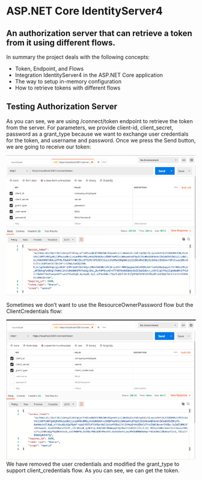 # ASP.NET Core IdentityServer4
 
## An authorization server that can retrieve a token from it using different flows.

In summary the project deals with the following concepts:
* Token, Endpoint, and Flows
* Integration IdentityServer4 in the ASP.NET Core application
* The way to setup in-memory configuration
* How to retrieve tokens with different flows

## Testing Authorization Server

As you can see, we are using /connect/token endpoint to retrieve the token from the server. For parameters, we provide client-id, client_secret, password as a grant_type because we want to exchange user credentials for the token, and username and password. Once we press the Send button, we are going to receive our token:

![](https://github.com/Hunor85/asp-net-core-identity-server-4/blob/master/resources/img1.png)

Sometimes we don’t want to use the ResourceOwnerPassword flow but the ClientCredentials flow:

![](https://github.com/Hunor85/asp-net-core-identity-server-4/blob/master/resources/img2.png)
We have removed the user credentials and modified the grant_type to support client_credentials flow. As you can see, we can get the token.
